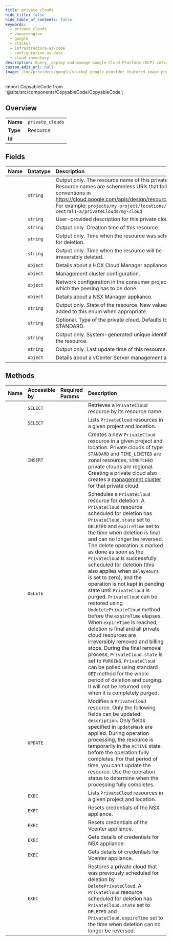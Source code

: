 ```yaml
---
title: private_clouds
hide_title: false
hide_table_of_contents: false
keywords:
  - private_clouds
  - vmwareengine
  - google    
  - stackql
  - infrastructure-as-code
  - configuration-as-data
  - cloud inventory
description: Query, deploy and manage Google Cloud Platform (GCP) infrastructure and resources using SQL
custom_edit_url: null
image: /img/providers/google/stackql-google-provider-featured-image.png
---
```


import CopyableCode from '@site/src/components/CopyableCode/CopyableCode';




## Overview
<table><tbody>
<tr><td><b>Name</b></td><td><code>private_clouds</code></td></tr>
<tr><td><b>Type</b></td><td>Resource</td></tr>
<tr><td><b>Id</b></td><td><CopyableCode code="google.vmwareengine.private_clouds" /></td></tr>
</tbody></table>

## Fields
| Name | Datatype | Description |
|:-----|:---------|:------------|
| <CopyableCode code="name" /> | `string` | Output only. The resource name of this private cloud. Resource names are schemeless URIs that follow the conventions in https://cloud.google.com/apis/design/resource_names. For example: `projects/my-project/locations/us-central1-a/privateClouds/my-cloud` |
| <CopyableCode code="description" /> | `string` | User-provided description for this private cloud. |
| <CopyableCode code="createTime" /> | `string` | Output only. Creation time of this resource. |
| <CopyableCode code="deleteTime" /> | `string` | Output only. Time when the resource was scheduled for deletion. |
| <CopyableCode code="expireTime" /> | `string` | Output only. Time when the resource will be irreversibly deleted. |
| <CopyableCode code="hcx" /> | `object` | Details about a HCX Cloud Manager appliance. |
| <CopyableCode code="managementCluster" /> | `object` | Management cluster configuration. |
| <CopyableCode code="networkConfig" /> | `object` | Network configuration in the consumer project with which the peering has to be done. |
| <CopyableCode code="nsx" /> | `object` | Details about a NSX Manager appliance. |
| <CopyableCode code="state" /> | `string` | Output only. State of the resource. New values may be added to this enum when appropriate. |
| <CopyableCode code="type" /> | `string` | Optional. Type of the private cloud. Defaults to STANDARD. |
| <CopyableCode code="uid" /> | `string` | Output only. System-generated unique identifier for the resource. |
| <CopyableCode code="updateTime" /> | `string` | Output only. Last update time of this resource. |
| <CopyableCode code="vcenter" /> | `object` | Details about a vCenter Server management appliance. |
## Methods
| Name | Accessible by | Required Params | Description |
|:-----|:--------------|:----------------|:------------|
| <CopyableCode code="get" /> | `SELECT` | <CopyableCode code="locationsId, privateCloudsId, projectsId" /> | Retrieves a `PrivateCloud` resource by its resource name. |
| <CopyableCode code="list" /> | `SELECT` | <CopyableCode code="locationsId, projectsId" /> | Lists `PrivateCloud` resources in a given project and location. |
| <CopyableCode code="create" /> | `INSERT` | <CopyableCode code="locationsId, projectsId" /> | Creates a new `PrivateCloud` resource in a given project and location. Private clouds of type `STANDARD` and `TIME_LIMITED` are zonal resources, `STRETCHED` private clouds are regional. Creating a private cloud also creates a [management cluster](https://cloud.google.com/vmware-engine/docs/concepts-vmware-components) for that private cloud. |
| <CopyableCode code="delete" /> | `DELETE` | <CopyableCode code="locationsId, privateCloudsId, projectsId" /> | Schedules a `PrivateCloud` resource for deletion. A `PrivateCloud` resource scheduled for deletion has `PrivateCloud.state` set to `DELETED` and `expireTime` set to the time when deletion is final and can no longer be reversed. The delete operation is marked as done as soon as the `PrivateCloud` is successfully scheduled for deletion (this also applies when `delayHours` is set to zero), and the operation is not kept in pending state until `PrivateCloud` is purged. `PrivateCloud` can be restored using `UndeletePrivateCloud` method before the `expireTime` elapses. When `expireTime` is reached, deletion is final and all private cloud resources are irreversibly removed and billing stops. During the final removal process, `PrivateCloud.state` is set to `PURGING`. `PrivateCloud` can be polled using standard `GET` method for the whole period of deletion and purging. It will not be returned only when it is completely purged. |
| <CopyableCode code="patch" /> | `UPDATE` | <CopyableCode code="locationsId, privateCloudsId, projectsId" /> | Modifies a `PrivateCloud` resource. Only the following fields can be updated: `description`. Only fields specified in `updateMask` are applied. During operation processing, the resource is temporarily in the `ACTIVE` state before the operation fully completes. For that period of time, you can't update the resource. Use the operation status to determine when the processing fully completes. |
| <CopyableCode code="_list" /> | `EXEC` | <CopyableCode code="locationsId, projectsId" /> | Lists `PrivateCloud` resources in a given project and location. |
| <CopyableCode code="reset_nsx_credentials" /> | `EXEC` | <CopyableCode code="locationsId, privateCloudsId, projectsId" /> | Resets credentials of the NSX appliance. |
| <CopyableCode code="reset_vcenter_credentials" /> | `EXEC` | <CopyableCode code="locationsId, privateCloudsId, projectsId" /> | Resets credentials of the Vcenter appliance. |
| <CopyableCode code="show_nsx_credentials" /> | `EXEC` | <CopyableCode code="locationsId, privateCloudsId, projectsId" /> | Gets details of credentials for NSX appliance. |
| <CopyableCode code="show_vcenter_credentials" /> | `EXEC` | <CopyableCode code="locationsId, privateCloudsId, projectsId" /> | Gets details of credentials for Vcenter appliance. |
| <CopyableCode code="undelete" /> | `EXEC` | <CopyableCode code="locationsId, privateCloudsId, projectsId" /> | Restores a private cloud that was previously scheduled for deletion by `DeletePrivateCloud`. A `PrivateCloud` resource scheduled for deletion has `PrivateCloud.state` set to `DELETED` and `PrivateCloud.expireTime` set to the time when deletion can no longer be reversed. |
